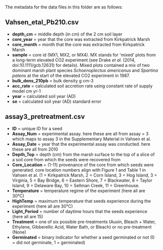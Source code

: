 The metadata for the data files in this folder are as follows:

## Vahsen_etal_Pb210.csv
* **depth_cm** = middle depth (in cm) of the 2 cm soil layer				
* **core_year** = year that the core was extracted from Kirkpatrick Marsh				
* **core_month** = month that the core was extracted from Kirkpatrick Marsh				
* **sample** = core id (MX1, MX2, or MX4). MX stands for 'mixed' plots from a long-term elevated CO2 experiment (see Drake *et al.* (2014, doi:10.1111/gcb.12631) for details). Mixed plots contained a mix of two dominant marsh plant species *Schoenoplectus americanus* and *Spartina patens* at the start of the elevated CO2 experiment in 1987.
* **bulk_dens_210pb** =	bulk density g cm-3				
* **acc_rate** = calculated soil accretion rate using constant rate of supply model cm yr-1				
* **year** = calculated soil year (AD)				
* **se** = calculated soil year (AD) standard error	

## assay3_pretreatment.csv
* **ID** = unique ID for a seed
* **Assay_Num** = experimental assay. here these are all from assay = 3 which maps to assay 3 in the Supplementary Material in Vahsen et al.
* **Assay_Date** = year that the experimental assay was conducted. here these are all from 2010
* **Depth_Top** = depth (cm) from the marsh surface to the top of a slice of a soil core from which the seeds were recovered from
* **Core_Location** = (1-11) provenance of the core from which seeds were generated. core location numbers align with Figure 1 and Table 1 in Vahsen et al. (1 = Kirkpatrick Marsh, 2 = Corn Island, 3 = Hog Island, 3 = Virginia, 5 = Bay Bridge, 6 = Eastern Shore, 7 = Blackwater, 8 = Taylor Island, 9 = Delaware Bay, 10 = Sellman Creek, 11 = Greenhouse.
* **Temperature** = temperature regime of the experiment (here all are 30&deg;C)
* **HighTemp** = maximum temperature that seeds experience during the experiment (here all are 30&deg;C)
* **Light_Period** = number of daytime hours that the seeds experience (here all are 15)
* **Treatment** = one of six possible pre-treatments (Auxin, Bleach + Water, Ethylene, Gibberellic Acid, Water Bath, or Bleach) or no pre-treatment (None)
* **Germinated** = binary indicator for whether a seed germinated or not (0 = did not germinate, 1 = germinated)
